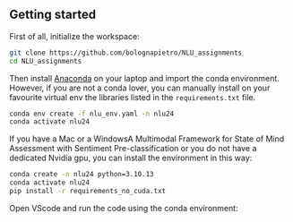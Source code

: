 ## Getting started

First of all, initialize the workspace:
```bash
git clone https://github.com/bolognapietro/NLU_assignments
cd NLU_assignments
```
Then install [Anaconda](https://www.anaconda.com/download) on your laptop and import the conda environment. However, if you are not a conda lover, you can manually install on your favourite virtual env the libraries listed in the `requirements.txt` file.
```bash
conda env create -f nlu_env.yaml -n nlu24
conda activate nlu24
```

If you have a Mac or a WindowsA Multimodal Framework for State of Mind Assessment with Sentiment Pre-classification or you do not have a dedicated Nvidia gpu, you can install the environment in this way:
```bash
conda create -n nlu24 python=3.10.13
conda activate nlu24
pip install -r requirements_no_cuda.txt
```

Open VScode and run the code using the conda environment:
